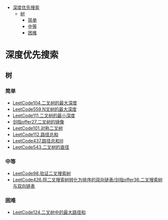 <!-- TOC -->

- [深度优先搜索](#深度优先搜索)
  - [树](#树)
    - [简单](#简单)
    - [中等](#中等)
    - [困难](#困难)

<!-- /TOC -->
# 深度优先搜索
## 树
### 简单
- [LeetCode104.二叉树的最大深度](https://leetcode-cn.com/problems/maximum-depth-of-binary-tree/)
- [LeetCode559.N叉树的最大深度](https://leetcode-cn.com/problems/maximum-depth-of-n-ary-tree/)
- [LeetCode111.二叉树的最小深度](https://leetcode-cn.com/problems/minimum-depth-of-binary-tree/)
- [剑指offer27.二叉树的镜像](https://leetcode-cn.com/problems/er-cha-shu-de-jing-xiang-lcof/)
- [LeetCode101.对称二叉树](https://leetcode-cn.com/problems/symmetric-tree/)
- [LeetCode112.路径总和](https://leetcode-cn.com/problems/path-sum/)
- [LeetCode437.路径总和III](https://leetcode-cn.com/problems/path-sum-iii/)
- [LeetCode543.二叉树的直径](https://leetcode-cn.com/problems/diameter-of-binary-tree/)
### 中等
- [LeetCode98.验证二叉搜索树](https://leetcode-cn.com/problems/validate-binary-search-tree/)
- [LeetCode426.将二叉搜索树转化为排序的双向链表/剑指offer36.二叉搜索树与双向链表](https://leetcode-cn.com/problems/convert-binary-search-tree-to-sorted-doubly-linked-list/)
### 困难
- [LeetCode124.二叉树中的最大路径和](https://leetcode-cn.com/problems/binary-tree-maximum-path-sum/)